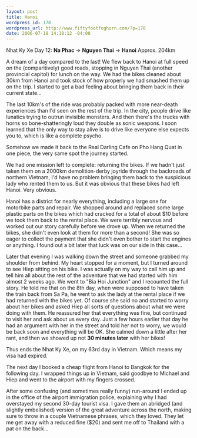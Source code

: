 ```yaml
--- 
layout: post
title: Hanoi
wordpress_id: 178
wordpress_url: http://www.fiftyfootfoghorn.com/?p=178
date: 2006-07-18 14:18:12 -04:00
---
```

Nhat Ky Xe Day 12: <strong>Na Phac</strong> -> <strong>Nguyen Thai</strong> -> <strong>Hanoi</strong>
Approx. 204km

A dream of a day compared to the last! We flew back to Hanoi at full speed on the (comparitively) good roads, stopping in Nguyen Thai (another provincial capitol) for lunch on the way. We had the bikes cleaned about 30km from Hanoi and took stock of how properly we had smashed them up on the trip. I started to get a bad feeling about bringing them back in their current state...

The last 10km's of the ride was probably packed with more near-death experiences than I'd seen on the rest of the trip. In the city, people drive like lunatics trying to outrun invisible monsters. And then there's the trucks with horns so bone-shatteringly loud they double as sonic weapons. I soon learned that the only way to stay alive is to drive like everyone else expects you to, which is like a complete psycho.

Somehow we made it back to the Real Darling Cafe on Pho Hang Quat in one piece, the very same spot the journey started.

We had one mission left to complete: returning the bikes. If we hadn't just taken them on a 2000km demolition-derby joyride through the backroads of northern Vietnam, I'd have no problem bringing them back to the suspicious lady who rented them to us. But it was obvious that these bikes had left Hanoi. Very obvious.

Hanoi has a district for nearly everything, including a large one for motorbike parts and repair. We shopped around and replaced some large plastic parts on the bikes which had cracked for a total of about $10 before we took them back to the rental place. We were terribly nervous and worked out our story carefully before we drove up. When we returned the bikes, she didn't even look at them for more than a second! She was so eager to collect the payment that she didn't even bother to start the engines or anything. I found out a bit later that luck was on our side in this case...

Later that evening I was walking down the street and someone grabbed my shoulder from behind. My heart stopped for a moment, but I turned around to see Hiep sitting on his bike. I was actually on my way to call him up and tell him all about the rest of the adventure that we had started with him almost 2 weeks ago. We went to "Bia Hoi Junction" and I recounted the full story. He told me that on the 8th day, when were supposed to have taken the train back from Sa Pa, he went to ask the lady at the rental place if we had returned with the bikes yet. Of course she said no and started to worry about her bikes and asked Hiep all sorts of questions about what we were doing with them. He reassured her that everything was fine, but continued to visit her and ask about us every day. Just a few hours earlier that day he had an argument with her in the street and told her not to worry, we would be back soon and everything will be OK. She calmed down a little after her rant, and then we showed up not <strong>30 minutes later</strong> with her bikes!

Thus ends the Nhat Ky Xe, on my 63rd day in Vietnam. Which means my visa had expired.

The next day I booked a cheap flight from Hanoi to Bangkok for the following day. I wrapped things up in Vietnam, said goodbye to Michael and Hiep and went to the airport with my fingers crossed.

After some confusing (and sometimes really funny) run-around I ended up in the office of the airport immigration police, explaining why I had overstayed my second 30-day tourist visa. I gave them an abridged (and slightly embelished) version of the great adventure across the north, making sure to throw in a couple Vietnamese phrases, which they loved. They let me get away with a reduced fine ($20) and sent me off to Thailand with a pat on the back...

